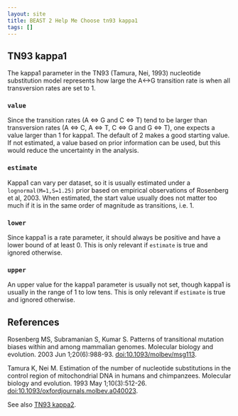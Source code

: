 ```yaml
---
layout: site
title: BEAST 2 Help Me Choose tn93 kappa1
tags: []
---
```


## TN93 kappa1

The kappa1 parameter in the TN93 (Tamura, Nei, 1993) nucleotide substitution model represents how large the A<->G transition rate is when all transversion rates are set to 1. 

### `value`

Since the transition rates (A <=> G and C <=> T) tend to be larger than transversion rates (A <=> C, A <=> T, C <=> G and G <=> T), one expects a value larger than 1 for kappa1. The default of 2 makes a good starting value. If not estimated, a value based on prior information can be used, but this would reduce the uncertainty in the analysis.

### `estimate`

Kappa1 can vary per dataset, so it is usually estimated under a `lognormal(M=1,S=1.25)` prior based on empirical observations of Rosenberg et al, 2003. When estimated, the start value usually does not matter too much if it is in the same order of magnitude as transitions, i.e. 1.

### `lower`

Since kappa1 is a rate parameter, it should always be positive and have a lower bound of at least 0. This is only relevant if `estimate` is true and ignored otherwise.

### `upper`

An upper value for the kappa1 parameter is usually not set, though kappa1 is usually in the range of 1 to low tens.
This is only relevant if `estimate` is true and ignored otherwise.

## References

Rosenberg MS, Subramanian S, Kumar S. Patterns of transitional mutation biases within and among mammalian genomes. Molecular biology and evolution. 2003 Jun 1;20(6):988-93. <a href="https://doi.org/10.1093/molbev/msg113">doi:10.1093/molbev/msg113</a>.

Tamura K, Nei M. Estimation of the number of nucleotide substitutions in the control region of mitochondrial DNA in humans and chimpanzees. Molecular biology and evolution. 1993 May 1;10(3):512-26. <a href="https://doi.org/10.1093%2Foxfordjournals.molbev.a040023">doi:10.1093/oxfordjournals.molbev.a040023</a>.

See also [TN93 kappa2](../kappa2/).
